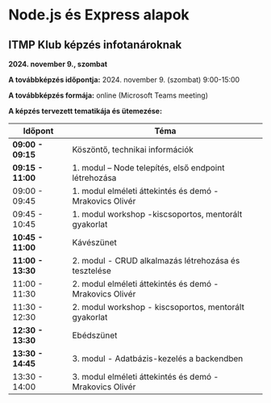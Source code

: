 # Node.js és Express alapok

## ITMP Klub képzés infotanároknak

**2024. november 9., szombat**

**A továbbképzés időpontja:** 2024. november 9. (szombat) 9:00-15:00

**A továbbképzés formája:** online (Microsoft Teams meeting)

**A képzés tervezett tematikája és ütemezése:**

| Időpont       | Téma                                                                      |
|---------------|---------------------------------------------------------------------------|
| **09:00 - 09:15**   | Köszöntő, technikai információk                                          |
| **09:15 - 11:00**   | 1. modul – Node telepítés, első endpoint létrehozása |
| 09:00 - 09:45   | 1. modul elméleti áttekintés és demó - Mrakovics Olivér |
| 09:45 - 10:45   | 1. modul workshop -kiscsoportos, mentorált gyakorlat |
| **10:45 - 11:00**   | Kávészünet                                                                |
| **11:00 - 13:30**   | 2. modul - CRUD alkalmazás létrehozása és tesztelése |
| 11:00 - 11:30   | 2. modul elméleti áttekintés és demó - Mrakovics Olivér |
| 11:30 - 12:30   | 2. modul workshop - kiscsoportos, mentorált gyakorlat |
| **12:30 - 13:30**   | Ebédszünet                                                                |
| **13:30 - 14:45**   | 3. modul - Adatbázis-kezelés a backendben |
| 13:30 - 14:00   | 3. modul elméleti áttekintés és demó - Mrakovics Olivér |
